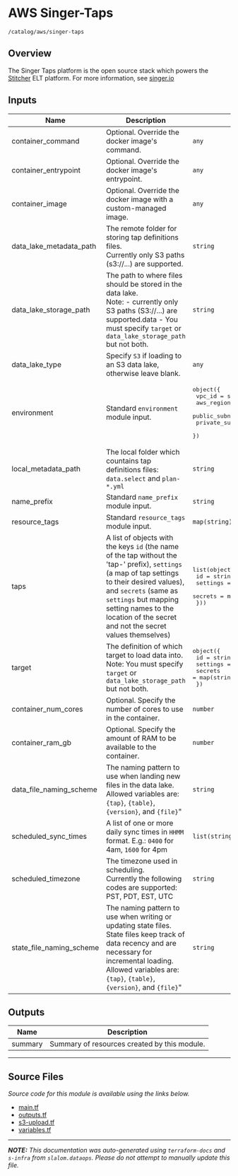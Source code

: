 
# AWS Singer-Taps

`/catalog/aws/singer-taps`

## Overview


The Singer Taps platform is the open source stack which powers the [Stitcher](https://www.stitcher.com) ELT platform. For more information, see [singer.io](https://singer.io)

## Inputs

| Name | Description | Type | Default | Required |
|------|-------------|------|---------|:-----:|
| container\_command | Optional. Override the docker image's command. | `any` | n/a | yes |
| container\_entrypoint | Optional. Override the docker image's entrypoint. | `any` | n/a | yes |
| container\_image | Optional. Override the docker image with a custom-managed image. | `any` | n/a | yes |
| data\_lake\_metadata\_path | The remote folder for storing tap definitions files.<br>Currently only S3 paths (s3://...) are supported. | `string` | n/a | yes |
| data\_lake\_storage\_path | The path to where files should be stored in the data lake.<br>Note:  - currently only S3 paths (S3://...) are supported.data  - You must specify `target` or `data_lake_storage_path` but not both. | `string` | n/a | yes |
| data\_lake\_type | Specify `S3` if loading to an S3 data lake, otherwise leave blank. | `any` | n/a | yes |
| environment | Standard `environment` module input. | <pre>object({<br>    vpc_id          = string<br>    aws_region      = string<br>    public_subnets  = list(string)<br>    private_subnets = list(string)<br>  })</pre> | n/a | yes |
| local\_metadata\_path | The local folder which countains tap definitions files: `data.select` and `plan-*.yml` | `string` | n/a | yes |
| name\_prefix | Standard `name_prefix` module input. | `string` | n/a | yes |
| resource\_tags | Standard `resource_tags` module input. | `map(string)` | n/a | yes |
| taps | A list of objects with the keys `id` (the name of the tap without the 'tap-' prefix), `settings` (a map of tap settings to their desired values), and `secrets` (same as `settings` but mapping setting names to the location of the secret and not the secret<br>values themselves) | <pre>list(object({<br>    id       = string<br>    settings = map(string)<br>    secrets  = map(string)<br>  }))</pre> | n/a | yes |
| target | The definition of which target to load data into.<br>Note: You must specify `target` or `data_lake_storage_path` but not both. | <pre>object({<br>    id       = string<br>    settings = map(string)<br>    secrets  = map(string)<br>  })</pre> | n/a | yes |
| container\_num\_cores | Optional. Specify the number of cores to use in the container. | `number` | `0.5` | no |
| container\_ram\_gb | Optional. Specify the amount of RAM to be available to the container. | `number` | `1` | no |
| data\_file\_naming\_scheme | The naming pattern to use when landing new files in the data lake. Allowed variables are: `{tap}`, `{table}`, `{version}`, and `{file}`" | `string` | `"{tap}/{table}/v{version}/{file}"` | no |
| scheduled\_sync\_times | A list of one or more daily sync times in `HHMM` format. E.g.: `0400` for 4am, `1600` for 4pm | `list(string)` | `[]` | no |
| scheduled\_timezone | The timezone used in scheduling.<br>Currently the following codes are supported: PST, PDT, EST, UTC | `string` | `"PT"` | no |
| state\_file\_naming\_scheme | The naming pattern to use when writing or updating state files. State files keep track of<br>data recency and are necessary for incremental loading. Allowed variables are: `{tap}`, `{table}`, `{version}`, and `{file}`" | `string` | `"{tap}/{table}/state/{tap}-{table}-v{version}-state.json"` | no |

## Outputs

| Name | Description |
|------|-------------|
| summary | Summary of resources created by this module. |

---------------------

## Source Files

_Source code for this module is available using the links below._

* [main.tf](https://github.com/slalom-ggp/dataops-infra/tree/master//catalog/aws/singer-taps/main.tf)
* [outputs.tf](https://github.com/slalom-ggp/dataops-infra/tree/master//catalog/aws/singer-taps/outputs.tf)
* [s3-upload.tf](https://github.com/slalom-ggp/dataops-infra/tree/master//catalog/aws/singer-taps/s3-upload.tf)
* [variables.tf](https://github.com/slalom-ggp/dataops-infra/tree/master//catalog/aws/singer-taps/variables.tf)

---------------------

_**NOTE:** This documentation was auto-generated using
`terraform-docs` and `s-infra` from `slalom.dataops`.
Please do not attempt to manually update this file._
